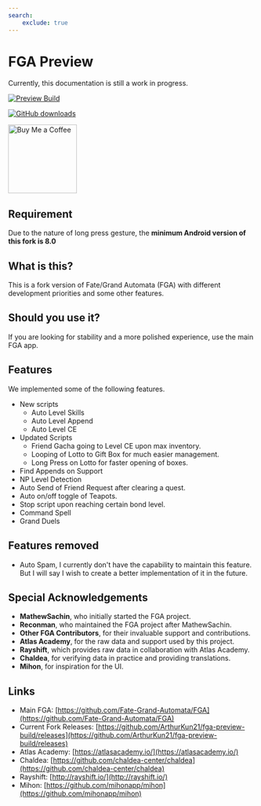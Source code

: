 ```yaml
---
search:
    exclude: true
---
```


# FGA Preview

Currently, this documentation is still a work in progress.

[![Preview Build](https://img.shields.io/github/release/ArthurKun21/FGA-Preview-Build.svg?maxAge=3600&label=download)](https://github.com/ArthurKun21/FGA-Preview-Build/releases)

[![GitHub downloads](https://img.shields.io/github/downloads/ArthurKun21/FGA-Preview-Build/total?label=downloads&labelColor=27303D&color=0D1117&logo=github&logoColor=FFFFFF&style=flat)](https://github.com/ArthurKun21/FGA-Preview-Build/releases)

<a href="https://ko-fi.com/arthurkun21">
    <img src="https://storage.ko-fi.com/cdn/kofi2.png?v=4" alt="Buy Me a Coffee" title="Buy Me a Coffee" width="140"/>
</a>

## Requirement

Due to the nature of long press gesture, the **minimum Android version of this fork is 8.0**

## What is this?

This is a fork version of Fate/Grand Automata (FGA) with different development priorities and some other features.

## Should you use it?

If you are looking for stability and a more polished experience, use the main FGA app.

## Features

We implemented some of the following features.

- New scripts
    - Auto Level Skills
    - Auto Level Append
    - Auto Level CE
- Updated Scripts
    - Friend Gacha going to Level CE upon max inventory.
    - Looping of Lotto to Gift Box for much easier management.
    - Long Press on Lotto for faster opening of boxes.
- Find Appends on Support
- NP Level Detection
- Auto Send of Friend Request after clearing a quest.
- Auto on/off toggle of Teapots.
- Stop script upon reaching certain bond level.
- Command Spell
- Grand Duels

## Features removed

- Auto Spam, I currently don't have the capability to maintain this feature. But I will say I wish to create a better implementation of it in the future.

## Special Acknowledgements

- **MathewSachin**, who initially started the FGA project.
- **Reconman**, who maintained the FGA project after MathewSachin.
- **Other FGA Contributors**, for their invaluable support and contributions.
- **Atlas Academy**, for the raw data and support used by this project.
- **Rayshift**, which provides raw data in collaboration with Atlas Academy.
- **Chaldea**, for verifying data in practice and providing translations.
- **Mihon**, for inspiration for the UI.

## Links

- Main FGA: [https://github.com/Fate-Grand-Automata/FGA](https://github.com/Fate-Grand-Automata/FGA)
- Current Fork Releases: [https://github.com/ArthurKun21/fga-preview-build/releases](https://github.com/ArthurKun21/fga-preview-build/releases)
- Atlas Academy: [https://atlasacademy.io/](https://atlasacademy.io/)
- Chaldea: [https://github.com/chaldea-center/chaldea](https://github.com/chaldea-center/chaldea)
- Rayshift: [http://rayshift.io/](http://rayshift.io/)
- Mihon: [https://github.com/mihonapp/mihon](https://github.com/mihonapp/mihon)
